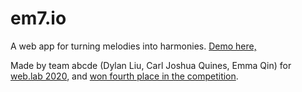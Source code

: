 # em7.io

A web app for turning melodies into harmonies. [Demo here,](http://em7.herokuapp.com/)

Made by team abcde (Dylan Liu, Carl Joshua Quines, Emma Qin) for [web.lab 2020](http://weblab.mit.edu/), and [won fourth place in the competition](http://weblab.mit.edu/winners/).
